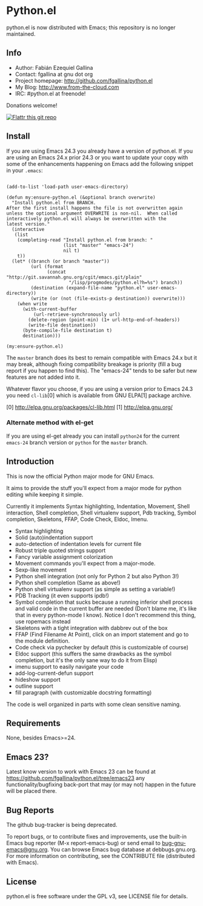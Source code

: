# Python.el

python.el is now distributed with Emacs; this repository is no longer
maintained.

## Info

+ Author: Fabián Ezequiel Gallina
+ Contact: fgallina at gnu dot org
+ Project homepage: http://github.com/fgallina/python.el
+ My Blog: http://www.from-the-cloud.com
+ IRC: #python.el at freenode!

Donations welcome!

[![Flattr this git repo](http://api.flattr.com/button/flattr-badge-large.png)](https://flattr.com/submit/auto?user_id=fgallina&url=https://github.com/fgallina/python.el&title=python.el&language=en_GB&tags=github&category=software)

## Install

If you are using Emacs 24.3 you already have a version of python.el.
If you are using an Emacs 24.x prior 24.3 or you want to update your
copy with some of the enhancements happening on Emacs add the
following snippet in your `.emacs`:

```emacs-lisp

(add-to-list 'load-path user-emacs-directory)

(defun my:ensure-python.el (&optional branch overwrite)
  "Install python.el from BRANCH.
After the first install happens the file is not overwritten again
unless the optional argument OVERWRITE is non-nil.  When called
interactively python.el will always be overwritten with the
latest version."
  (interactive
   (list
    (completing-read "Install python.el from branch: "
                     (list "master" "emacs-24")
                     nil t)
    t))
  (let* ((branch (or branch "master"))
         (url (format
               (concat "http://git.savannah.gnu.org/cgit/emacs.git/plain"
                       "/lisp/progmodes/python.el?h=%s") branch))
         (destination (expand-file-name "python.el" user-emacs-directory))
         (write (or (not (file-exists-p destination)) overwrite)))
    (when write
      (with-current-buffer
          (url-retrieve-synchronously url)
        (delete-region (point-min) (1+ url-http-end-of-headers))
        (write-file destination))
      (byte-compile-file destination t)
      destination)))

(my:ensure-python.el)
```

The `master` branch does its best to remain compatible with Emacs 24.x
but it may break, although fixing compatibility breakage is priority
(fill a bug report if you happen to find this).  The "emacs-24" tends
to be safer but new features are not added into it.

Whatever flavor you choose, if you are using a version prior to Emacs
24.3 you need `cl-lib`[0] which is available from GNU ELPA[1] package
archive.

[0] http://elpa.gnu.org/packages/cl-lib.html
[1] http://elpa.gnu.org/

### Alternate method with el-get

If you are using el-get already you can install `python24` for the
current `emacs-24` branch version or `python` for the `master` branch.

## Introduction

This is now the official Python major mode for GNU Emacs.

It aims to provide the stuff you'll expect from a major mode for
python editing while keeping it simple.

Currently it implements Syntax highlighting, Indentation, Movement,
Shell interaction, Shell completion, Shell virtualenv support, Pdb
tracking, Symbol completion, Skeletons, FFAP, Code Check, Eldoc,
Imenu.

+ Syntax highlighting
+ Solid (auto)indentation support
+ auto-detection of indentation levels for current file
+ Robust triple quoted strings support
+ Fancy variable assignment colorization
+ Movement commands you'll expect from a major-mode.
+ Sexp-like movement
+ Python shell integration (not only for Python 2 but also Python 3!)
+ Python shell completion (Same as above!)
+ Python shell virtualenv support (as simple as setting a variable!)
+ PDB Tracking (it even supports ipdb!)
+ Symbol completion that sucks because a running inferior shell
  process and valid code in the current buffer are needed (Don't blame
  me, it's like that in every python-mode I know). Notice I don't
  recommend this thing, use ropemacs instead
+ Skeletons with a tight integration with dabbrev out of the box
+ FFAP (Find Filename At Point), click on an import statement and go
  to the module definition.
+ Code check via pychecker by default (this is customizable of
  course)
+ Eldoc support (this suffers the same drawbacks as the symbol
  completion, but it's the only sane way to do it from Elisp)
+ imenu support to easily navigate your code
+ add-log-current-defun support
+ hideshow support
+ outline support
+ fill paragraph (with customizable docstring formatting)

The code is well organized in parts with some clean sensitive naming.

## Requirements

None, besides Emacs>=24.

## Emacs 23?

Latest know version to work with Emacs 23 can be found at
<https://github.com/fgallina/python.el/tree/emacs23> any
functionality/bugfixing back-port that may (or may not) happen in the
future will be placed there.

## Bug Reports

The github bug-tracker is being deprecated.

To report bugs, or to contribute fixes and improvements, use the
built-in Emacs bug reporter (M-x report-emacs-bug) or send email to
bug-gnu-emacs@gnu.org. You can browse Emacs bug database at
debbugs.gnu.org. For more information on contributing, see the
CONTRIBUTE file (distributed with Emacs).

## License

python.el is free software under the GPL v3, see LICENSE file for
details.

